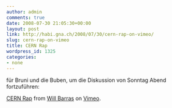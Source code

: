 ```yaml
---
author: admin
comments: true
date: 2008-07-30 21:05:30+00:00
layout: post
link: http://habi.gna.ch/2008/07/30/cern-rap-on-vimeo/
slug: cern-rap-on-vimeo
title: CERN Rap
wordpress_id: 1325
categories:
- none
---
```


für Bruni und die Buben, um die Diskussion von Sonntag Abend fortzuführen: 

				  
[CERN Rap](http://www.vimeo.com/1431471?pg=embed&sec=1431471) from [Will Barras](http://www.vimeo.com/user640443?pg=embed&sec=1431471) on [Vimeo](http://vimeo.com?pg=embed&sec=1431471).
